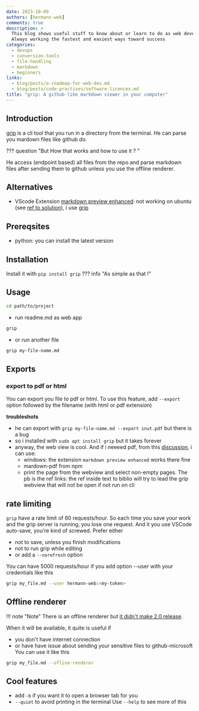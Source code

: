 ```yaml
---
date: 2023-10-09
authors: [hermann-web]
comments: true
description: >
  This blog shows useful stuff to know about or learn to do as web developer or data scientist/engineer
  Always working the fastest and easiest ways toward success
categories:
  - devops
  - conversion-tools
  - file-handling
  - markdown
  - beginners
links:
  - blog/posts/a-roadmap-for-web-dev.md
  - blog/posts/code-practises/software-licences.md
title: "grip: A github-like markdown viewer in your computer"
---
```


## Introduction
[grip](https://github.com/joeyespo/grip) is a cli tool that you run in a directory from the terminal. 
He can parse you mardown files like github do.

??? question "But How that works and how to use it ? "

<!-- more -->

He access (endpoint based) all files from the repo and parse markdown files after sending them to github unless you use the offline renderer.

## Alternatives
- VScode Extension [markdown preview enhanced](): not working on ubuntu (see [ref to solution](https://github.com/coder/code-server/issues/4421)), i use [grip](https://github.com/joeyespo/grip)


## Prereqsites
- python: you can install the latest version

## Installation
Install it with `pip install grip`
??? info "As simple as that !"

## Usage
```bash
cd path/to/project
```
- run readme.md as web app
```bash
grip 
```
- or run another file
```bash
grip my-file-name.md
```

## Exports
### export to pdf or html
You can export you file to pdf or html. To use this feature, add `--export` option followed by the filename (with html or pdf extension)

**troubleshots**
- he can export with `grip my-file-name.md --export inut.pdf` but there is a bug 
- so i installed with `sudo apt install grip` but it takes forever
- anyway, the web view is cool. And if i neeeed pdf, from this [discussion](https://gist.github.com/justincbagley/ec0a6334cc86e854715e459349ab1446), i can use: 
    - windows: the extension `markdown preview enhanced` works there fine
    - mardown-pdf from npm
    - print the page from the webview and select non-empty pages. The pb is the ref links: the ref inside text to biblio will try to lead the grip webview that will not be open if not run on cli 

## rate limiting
`grip` have a rate limit of 60 requests/hour. So each time you save your work and the grip server is running, you lose one request. And it you use VSCode auto-save, you're kind of screwed.
Prefer either
- not to save, unless you finish modifications
- not to run grip while editing
- or add a `--norefresh` option

You can have 5000 requests/hour if you add option --user with your credentials like this
```bash
grip my_file.md --user hermann-web:<my-token>
```

## Offline renderer
!!! note "Note"
    There is an offline renderer but [it didn't make 2.0 release](https://github.com/joeyespo/grip/issues/35#issue-20152565). 

When it will be available, it quite is useful if
- you don't have internet connection
- or have have issue about sending your sensitive files to github-microsoft
You can use it like this
```bash
grip my_file.md --ofline-renderer
```

## Cool features
- add `-b` if you want it to open a browser tab for you
- `--quiet` to avoid printing in the terminal
Use `--help` to see more of this

